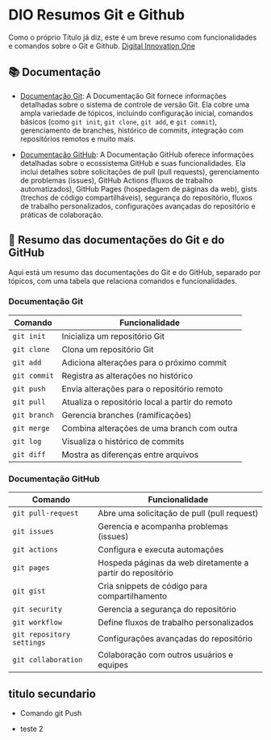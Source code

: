 # DIO Resumos Git e Github

Como o próprio Título já diz, este é um breve resumo com funcionalidades e comandos sobre o Git e Github. [Digital Innovation One](https://web.dio.me/home)

## 📚 Documentação

- [Documentação Git](https://git-scm.com/docs/git/pt_BR): A Documentação Git fornece informações detalhadas sobre o sistema de controle de versão Git. Ela cobre uma ampla variedade de tópicos, incluindo configuração inicial, comandos básicos (como `git init`, `git clone`, `git add`, e `git commit`), gerenciamento de branches, histórico de commits, integração com repositórios remotos e muito mais.

- [Documentação GitHub](https://docs.github.com/pt): A Documentação GitHub oferece informações detalhadas sobre o ecossistema GitHub e suas funcionalidades. Ela inclui detalhes sobre solicitações de pull (pull requests), gerenciamento de problemas (issues), GitHub Actions (fluxos de trabalho automatizados), GitHub Pages (hospedagem de páginas da web), gists (trechos de código compartilháveis), segurança do repositório, fluxos de trabalho personalizados, configurações avançadas do repositório e práticas de colaboração.

## 📒 Resumo das documentações do Git e do GitHub

Aqui está um resumo das documentações do Git e do GitHub, separado por tópicos, com uma tabela que relaciona comandos e funcionalidades.

### Documentação Git

| Comando      | Funcionalidade                                  |
| ------------ | ----------------------------------------------- |
| `git init`   | Inicializa um repositório Git                   |
| `git clone`  | Clona um repositório Git                        |
| `git add`    | Adiciona alterações para o próximo commit       |
| `git commit` | Registra as alterações no histórico             |
| `git push`   | Envia alterações para o repositório remoto      |
| `git pull`   | Atualiza o repositório local a partir do remoto |
| `git branch` | Gerencia branches (ramificações)                |
| `git merge`  | Combina alterações de uma branch com outra      |
| `git log`    | Visualiza o histórico de commits                |
| `git diff`   | Mostra as diferenças entre arquivos             |

### Documentação GitHub

| Comando                   | Funcionalidade                                             |
| ------------------------- | ---------------------------------------------------------- |
| `git pull-request`        | Abre uma solicitação de pull (pull request)                |
| `git issues`              | Gerencia e acompanha problemas (issues)                    |
| `git actions`             | Configura e executa automações                             |
| `git pages`               | Hospeda páginas da web diretamente a partir do repositório |
| `git gist`                | Cria snippets de código para compartilhamento              |
| `git security`            | Gerencia a segurança do repositório                        |
| `git workflow`            | Define fluxos de trabalho personalizados                   |
| `git repository settings` | Configurações avançadas do repositório                     |
| `git collaboration`       | Colaboração com outros usuários e equipes                  |

## titulo secundario

- Comando git Push

- teste 2
